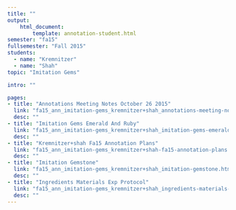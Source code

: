 ```yaml
---
title: ""
output:
    html_document:
        template: annotation-student.html
semester: "fa15"
fullsemester: "Fall 2015"
students:
  - name: "Kremnitzer"
  - name: "Shah"
topic: "Imitation Gems"

intro: ""

pages:
- title: "Annotations Meeting Notes October 26 2015"
  link: "fa15_ann_imitation-gems_kremnitzer+shah_annotations-meeting-notes-october-26-2015.html"
  desc: ""
- title: "Imitation Gems Emerald And Ruby"
  link: "fa15_ann_imitation-gems_kremnitzer+shah_imitation-gems-emerald-and-ruby.html"
  desc: ""
- title: "Kremnitzer+shah Fa15 Annotation Plans"
  link: "fa15_ann_imitation-gems_kremnitzer+shah-fa15-annotation-plans.html"
  desc: ""
- title: "Imitation Gemstone"
  link: "fa15_ann_imitation-gems_kremnitzer+shah_imitation-gemstone.html"
  desc: ""
- title: "Ingredients Materials Exp Protocol"
  link: "fa15_ann_imitation-gems_kremnitzer+shah_ingredients-materials-exp-protocol.html"
  desc: ""
---
```

